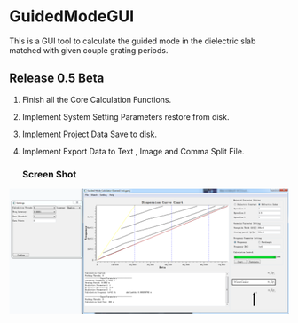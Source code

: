 # GuidedModeGUI
This is a GUI tool to calculate the guided mode in the dielectric slab matched with given couple grating periods.

## Release 0.5 Beta

1. Finish all the Core Calculation Functions.

2. Implement System Setting Parameters restore from disk.

3. Implement Project Data Save to disk.

4. Implement Export Data to Text , Image and Comma Split File.

   ### Screen Shot

![fullfunctionscreenshot](./image/fullfunctionscreenshot.png)